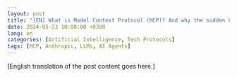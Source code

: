 ```yaml
---
layout: post
title: "[EN] What is Model Context Protocol (MCP)? And why the sudden buzz?"
date: 2024-05-23 10:00:00 +0300
lang: en
categories: [Artificial Intelligence, Tech Protocols]
tags: [MCP, Anthropic, LLMs, AI Agents]
---
```


[English translation of the post content goes here.]
